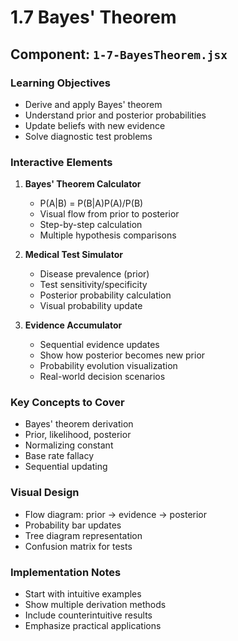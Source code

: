 # 1.7 Bayes' Theorem

## Component: `1-7-BayesTheorem.jsx`

### Learning Objectives
- Derive and apply Bayes' theorem
- Understand prior and posterior probabilities
- Update beliefs with new evidence
- Solve diagnostic test problems

### Interactive Elements
1. **Bayes' Theorem Calculator**
   - P(A|B) = P(B|A)P(A)/P(B)
   - Visual flow from prior to posterior
   - Step-by-step calculation
   - Multiple hypothesis comparisons

2. **Medical Test Simulator**
   - Disease prevalence (prior)
   - Test sensitivity/specificity
   - Posterior probability calculation
   - Visual probability update

3. **Evidence Accumulator**
   - Sequential evidence updates
   - Show how posterior becomes new prior
   - Probability evolution visualization
   - Real-world decision scenarios

### Key Concepts to Cover
- Bayes' theorem derivation
- Prior, likelihood, posterior
- Normalizing constant
- Base rate fallacy
- Sequential updating

### Visual Design
- Flow diagram: prior → evidence → posterior
- Probability bar updates
- Tree diagram representation
- Confusion matrix for tests

### Implementation Notes
- Start with intuitive examples
- Show multiple derivation methods
- Include counterintuitive results
- Emphasize practical applications